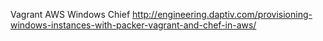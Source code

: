 
Vagrant AWS Windows Chief
http://engineering.daptiv.com/provisioning-windows-instances-with-packer-vagrant-and-chef-in-aws/
